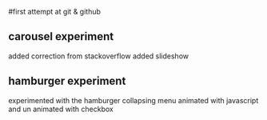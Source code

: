 #first attempt at git & github

## carousel experiment
added correction from stackoverflow
added slideshow


## hamburger experiment
experimented with the hamburger collapsing menu
animated with javascript and un animated with checkbox